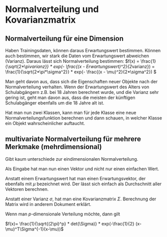 # Normalverteilung und Kovarianzmatrix

## Normalverteilung für eine Dimension
Haben Trainingsdaten, können daraus Erwartungswert bestimmen.
Können auch bestimmen, wir stark die Daten vom Erwartungswert abweichen (Varianz).
Daraus lässt sich Normalverteilung bestimmen:
$f(x) = \frac{1}{\sqrt{2*\pi*varianz}} * exp(- \frac{(x - Erwartungswert)^2}{2*varianz}) = \frac{1}{\sqrt{2*\pi*\sigma^2}} * exp(- \frac{(x - \mu)^2}{2*\sigma^2}) $

Man geht davon aus, dass sich die Eigenschaften neuer Objekte nach der Normalverteilung verhalten. Wenn der Erwartungswert des Alters von Schulabgängern z.B. bei 18 Jahren berechnet wurde, und die Varianz sehr gering ist, geht man davon aus, dass die meisten der künftigen Schulabgänger ebenfalls um die 18 Jahre alt ist.

Hat man nun zwei Klassen, kann man für jede Klasse eine neue Normalverteilungsfunktion berechnen und dann schauen, in welcher Klasse ein Objekt wahrscheinlicher auftaucht.

## multivariate Normalverteilung für mehrere Merkmake (mehrdimensional)
Gibt kaum unterschiede zur eindimensionalen Normalverteilung.

Als Eingabe hat man nun einen Vektor und nicht nur einen einfachen Wert.

Anstatt einem Erwartungswert hat man einen Erwartungsvektor, der ebenfalls mit $\mu$ bezeichnet wird. Der lässt sich einfach als Durchschnitt aller Vektoren berechnen.

Anstatt einer Varianz $\sigma$, hat man eine Kovarianzmatrix $\Sigma$. Berechnung der Matrix wird in anderem Dokument erklärt.

Wenn man $p$-dimensionale Verteilung möchte, dann gilt

$f(x)= \frac{1}{\sqrt{(2\pi)^p} * det(\Sigma)} * exp(-\frac{1}{2} (x-\mu)^T\Sigma^{-1}(x-\mu))$
